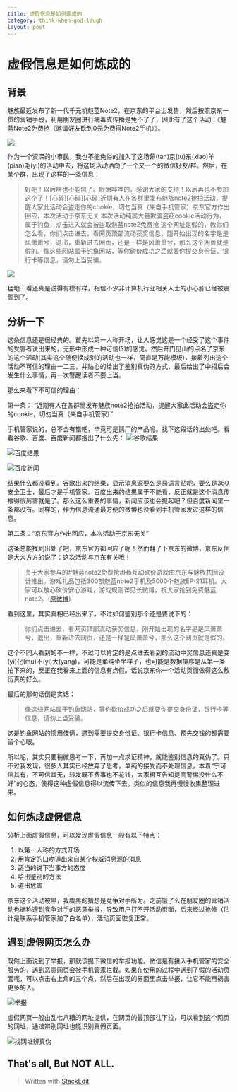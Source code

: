 ```yaml
---
title: 虚假信息是如何炼成的
category: think-when-god-laugh
layout: post
---
```


# 虚假信息是如何炼成的

## 背景
魅族最近发布了新一代千元机魅蓝Note2，在京东的平台上发售，然后按照京东一贯的营销手段，利用朋友圈进行病毒式传播是免不了了，因此有了这个活动：《魅蓝Note2免费抢（邀请好友砍到0元免费得Note2手机）》。

![](http://ww4.sinaimg.cn/large/6dc8961bgw1esxt93q218j20hs0twac6.jpg)

作为一个资深的小市民，我也不能免俗的加入了这场薅(tan)京(tu)东(xiao)羊(pian)毛(yi)的活动中去，将这场活动洒向了一个又一个的微信好友/群。然后，在某个群，出现了这样的一条信息：

>好吧！以后啥也不能信了。眼泪哗哗的，感谢大家的支持！以后再也不参加这个了！[心碎][心碎][心碎]近期有人在各群里发布魅族note2抢拍活动，提醒大家此活动会盗走你的cookie，切勿当真（来自手机管家）京东官方作出回应，本次活动于京东无关 本次活动纯属大量欺骗盗窃cookie活动行为，属于钓鱼，点击进入就会被盗取魅蓝note2免费抢   这个网址是假的，教你们怎么看，你们点击进去，看网页顶部流动获奖信息，刚开始出现的名字是是风萧萧兮，退出，重新进去网页，还是一样是风萧萧兮，那么这个网页就是假的。像这些网站属于钓鱼网站，等你砍价成功之后就要你提交身份证，银行卡等信息，请勿上当受骗。

![](http://ww2.sinaimg.cn/large/6dc8961bgw1esxtjpkfp8j20oq0zkq4u.jpg)

猛地一看还真是说得有模有样，相信不少非计算机行业相关人士的小心肝已经被震颤到了。

## 分析一下

这条信息还是很经典的。首先以第一人称开场，让人感觉这是一个经受了这个事件的受害者说出来的，无形中形成一种可信(?)的感觉。然后开门见山的点名了京东的这个活动(其实这个随便换成别的活动也一样，简直是万能模板)，接着列出这个活动不可信的理由一二三，并贴心的给出了鉴别真伪的方式，最后给出了中招后会发生什么事情，再一次警醒读者不要上当。

那么来看下不可信的理由：

第一条： “近期有人在各群里发布魅族note2抢拍活动，提醒大家此活动会盗走你的cookie，切勿当真（来自手机管家）”

手机管家说的，总不会有错吧，毕竟可是鹅厂的产品呢。找下这段话的出处吧。看看谷歌、百度、百度新闻都搜出了什么先：
![谷歌结果](http://ww1.sinaimg.cn/large/6dc8961bgw1esxub7hfkmj20mx0i6djv.jpg)

![百度结果](http://ww1.sinaimg.cn/large/6dc8961bgw1esxucoehptj20ls0mxte3.jpg)

![百度新闻](http://ww3.sinaimg.cn/large/6dc8961bgw1esxucbiqz3j20lk0bkq4k.jpg)

结果什么都没看到。谷歌出来的结果，显示消息源要么是易语言贴吧，要么是360安全卫士，最后才是手机管家。百度出来的结果属于不能看，反正就是这个消息传播得很厉害就是了。那么这么重要的事情，新闻应该也会提起吧？但百度新闻里一条都没有。同样的，作为信息流通最方便的微博也没看到手机管家发过这样的信息。

第二条：“京东官方作出回应，本次活动于京东无关”

这条总能找到出处了吧，京东官方都回应了呢！然而翻了下京东的微博，京东反倒是大大方方的说了：这次活动与京东有关哦！

>关于大家参与的#魅蓝note2免费抢#H5互动砍价游戏由京东与魅族共同设计推出。游戏礼品包括300部魅蓝note2手机及5000个魅族EP-21耳机。大家可以放心砍价安心游戏，游戏规则详见长微博，祝大家抢到免费魅蓝note2。([原微博](http://weibo.com/2100925373/ClF2apQMU))

看到这里，其实真相已经出来了。不过如何鉴别那个还是要说下的：

>你们点击进去，看网页顶部流动获奖信息，刚开始出现的名字是是风萧萧兮，退出，重新进去网页，还是一样是风萧萧兮，那么这个网页就是假的。

这个不同人看到的不一样，不过可以肯定的是点进去看到的流动中奖信息还真是变(yi)化(mu)不(yi)大(yang)，可能是单纯坐坐样子，也可能是数据排序是从第一条拍下来的，反正在我看来上面的信息有点假。话说京东你一个活动页面做得这么敷衍真的好么。

最后的那句话倒是实话：

>像这些网站属于钓鱼网站，等你砍价成功之后就要你提交身份证，银行卡等信息，请勿上当受骗。

这是钓鱼网站的惯用伎俩，遇到需要提交身份证、银行卡信息、预先交钱的都需要留个心眼。

所以呢，其实只要稍微思考一下，再加一点求证精神，就能鉴别信息的真伪了。只不过我发现，很多人其实已经放弃了思考，单纯的接受而不处理信息，本着“宁可信其有，不可信其无，转发既不费事也不花钱，大家相互告知提高警惕没什么不好”的心态，使得这种虚假信息得以流传下去。类似的信息我再慢慢收集整理进来。

## 如何炼成虚假信息

分析上面虚假信息，可以发现虚假信息一般有以下特点：

1. 以第一人称的方式开场
2. 用肯定的口吻道出来自某个权威消息源的消息
3. 适当的说下当事方的态度
4. 给出鉴别的方法
5. 道出危害

京东这个活动被黑，我腹黑的猜想是竞争对手所为。之前饿了么在朋友圈的营销活动也据称遭到竞争对手的恶意举报，导致用户打不开活动页面，后来经过抢修（估计是联系手机管家加了白名单），活动页面恢复正常。

## 遇到虚假网页怎么办

既然上面说到了举报，那就该提下微信的举报功能。微信是有接入手机管家的安全服务的，遇到恶意网页会被手机管家拦截。如果在使用的过程中遇到了假的活动页面呢，可以点击右上角的三个点，然后在出现的界面里点击举报，让它不能再祸害更多的人。

![举报](http://ww2.sinaimg.cn/large/6dc8961bgw1esxvmxvcpzj20hs0uh0uf.jpg)

虚假网页一般由乱七八糟的网址提供，在网页的最顶部往下拉，可以看到这个网页的网址，通过辨别网址也能识别真假页面。

![找网址辨真伪](http://ww4.sinaimg.cn/large/6dc8961bgw1esxvttgsxbj20hs0uh40o.jpg)

## That's all, But NOT ALL.

> Written with [StackEdit](https://stackedit.io/).